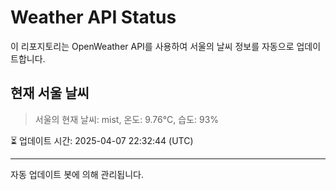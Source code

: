 
# Weather API Status

이 리포지토리는 OpenWeather API를 사용하여 서울의 날씨 정보를 자동으로 업데이트합니다.

## 현재 서울 날씨
> 서울의 현재 날씨: mist, 온도: 9.76°C, 습도: 93%

⏳ 업데이트 시간: 2025-04-07 22:32:44 (UTC)

---
자동 업데이트 봇에 의해 관리됩니다.
